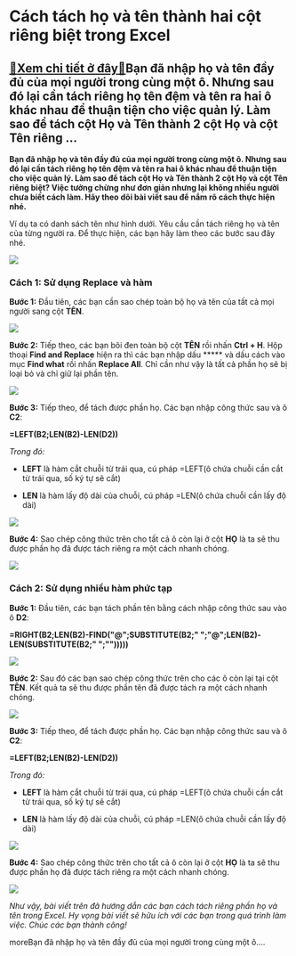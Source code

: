 Cách tách họ và tên thành hai cột riêng biệt trong Excel
========================================================

[:gift:Xem chi tiết ở đây:gift:](https://hddtvn.com/cach-tach-ho-va-ten-thanh-hai-cot-rieng-biet-trong-excel/)Bạn đã nhập họ và tên đầy đủ của mọi người trong cùng một ô. Nhưng sau đó lại cần tách riêng họ tên đệm và tên ra hai ô khác nhau để thuận tiện cho việc quản lý. Làm sao để tách cột Họ và Tên thành 2 cột Họ và cột Tên riêng …
---------------------------------------------------------------------------------------------------------------------------------------------------------------------------------------------------------------------------------

**Bạn đã nhập họ và tên đầy đủ của mọi người trong cùng một ô. Nhưng sau đó lại cần tách riêng họ tên đệm và tên ra hai ô khác nhau để thuận tiện cho việc quản lý. Làm sao để tách cột Họ và Tên thành 2 cột Họ và cột Tên riêng biệt? Việc tưởng chừng như đơn giản nhưng lại không nhiều người chưa biết cách làm. Hãy theo dõi bài viết sau để nắm rõ cách thực hiện nhé.**


Ví dụ ta có danh sách tên như hình dưới. Yêu cầu cần tách riêng họ và tên của từng người ra. Để thực hiện, các bạn hãy làm theo các bước sau đây nhé.


![](https://hddtvn.com/wp-content/uploads/2021/01/WGi3XkV.png)


### Cách 1: Sử dụng Replace và hàm


**Bước 1:** Đầu tiên, các bạn cần sao chép toàn bộ họ và tên của tất cả mọi người sang cột **TÊN**.


![](https://hddtvn.com/wp-content/uploads/2021/01/SSCHTSP.png)


**Bước 2:** Tiếp theo, các bạn bôi đen toàn bộ cột **TÊN** rồi nhấn **Ctrl + H**. Hộp thoại **Find and Replace** hiện ra thì các bạn nhập dấu ***** và dấu cách vào mục **Find what** rồi nhấn **Replace All**. Chỉ cần như vậy là tất cả phần họ sẽ bị loại bỏ và chỉ giữ lại phần tên.


![](https://hddtvn.com/wp-content/uploads/2021/01/UFxXnOD.png)


**Bước 3:** Tiếp theo, để tách được phần họ. Các bạn nhập công thức sau và ô **C2**:


**=LEFT(B2;LEN(B2)-LEN(D2))**


*Trong đó:*




* **LEFT** là hàm cắt chuỗi từ trái qua, cú pháp =LEFT(ô chứa chuỗi cần cắt từ trái qua, số ký tự sẽ cắt)

* **LEN** là hàm lấy độ dài của chuỗi, cú pháp =LEN(ô chứa chuỗi cần lấy độ dài)



![](https://hddtvn.com/wp-content/uploads/2021/01/BNIgzPU.png)


**Bước 4:** Sao chép công thức trên cho tất cả ô còn lại ở cột **HỌ** là ta sẽ thu được phần họ đã được tách riêng ra một cách nhanh chóng.


![](https://hddtvn.com/wp-content/uploads/2021/01/J5rs2Fg.png)


### Cách 2: Sử dụng nhiều hàm phức tạp


**Bước 1:** Đầu tiên, các bạn tách phần tên bằng cách nhập công thức sau vào ô **D2**:


**=RIGHT(B2;LEN(B2)-FIND("@";SUBSTITUTE(B2;" ";"@";LEN(B2)-LEN(SUBSTITUTE(B2;" ";"")))))**


![](https://hddtvn.com/wp-content/uploads/2021/01/aO1CyAT.png)


**Bước 2:** Sau đó các bạn sao chép công thức trên cho các ô còn lại tại cột **TÊN**. Kết quả ta sẽ thu được phần tên đã được tách ra một cách nhanh chóng.


![](https://hddtvn.com/wp-content/uploads/2021/01/o4zRPLQ.png)


**Bước 3:** Tiếp theo, để tách được phần họ. Các bạn nhập công thức sau và ô **C2**:


**=LEFT(B2;LEN(B2)-LEN(D2))**


*Trong đó:*




* **LEFT** là hàm cắt chuỗi từ trái qua, cú pháp =LEFT(ô chứa chuỗi cần cắt từ trái qua, số ký tự sẽ cắt)

* **LEN** là hàm lấy độ dài của chuỗi, cú pháp =LEN(ô chứa chuỗi cần lấy độ dài)



![](https://hddtvn.com/wp-content/uploads/2021/01/BNIgzPU.png)


**Bước 4:** Sao chép công thức trên cho tất cả ô còn lại ở cột **HỌ** là ta sẽ thu được phần họ đã được tách riêng ra một cách nhanh chóng.


[![](https://hddtvn.com/wp-content/uploads/2021/01/J5rs2Fg.png)](https://hddtvn.com/wp-content/uploads/2021/01/J5rs2Fg.png)


*Như vậy, bài viết trên đã hướng dẫn các bạn cách tách riêng phần họ và tên trong Excel. Hy vọng bài viết sẽ hữu ích với các bạn trong quá trình làm việc. Chúc các bạn thành công!*


moreBạn đã nhập họ và tên đầy đủ của mọi người trong cùng một ô….

